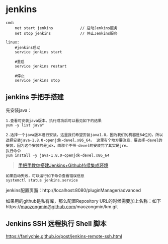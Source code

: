 # jenkins

```
cmd:
    net start jenkins            // 启动Jenkins服务
    net stop jenkins             // 停止Jenkins服务

linux:
    #jenkins启动
    service jenkins start

    #重启
    service jenkins restart

    #停止
    service jenkins stop
```


## jenkins 手把手搭建

先安装java：
```
1.查看可安装java版本。执行成功后可以看见如下的结果
yum -y list java*

2.选择一个java版本进行安装，这里我们希望安装java1.8，因为我们的机器是64位的，所以选择安装java-1.8.0-openjdk-devel.x86_64。 这里有个地方要注意，要选择-devel的安装，因为这个安装的是jdk，而那个不带-devel的安装完了其实是jre。
执行命令
yum install -y java-1.8.0-openjdk-devel.x86_64
```
> <a href="https://github.com/muyinchen/woker/blob/master/集成测试环境搭建/手把手教你搭建Jenkins+Github持续集成环境.md" target="_blank">手把手教你搭建Jenkins+Github持续集成环境</a>  

```
如果启动失败，可以运行如下命令查看错误信息
systemctl status jenkins.service
```

jenkins配置页面：http://localhost:8080/pluginManager/advanced

如果用的github是私有库，那么配置Repository URL的时候需要加上名称：如下
https://maozongmin@github.com/maozongmin/km.git

## Jenkins SSH 远程执行 Shell 脚本
<a href="https://fanlychie.github.io/post/jenkins-remote-ssh.html" target="_blank">https://fanlychie.github.io/post/jenkins-remote-ssh.html</a>
